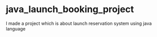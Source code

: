 # java_launch_booking_project
 I  made a project which is about launch reservation system using java language
